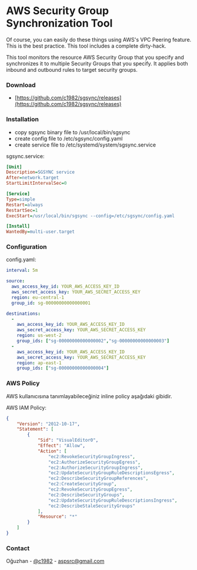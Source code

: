 # AWS Security Group Synchronization Tool

Of course, you can easily do these things using AWS's VPC Peering feature. This is the best practice. This tool includes a complete dirty-hack.

This tool monitors the resource AWS Security Group that you specify and synchronizes it to multiple Security Groups that you specify. It applies both inbound and outbound rules to target security groups.

### Download

* [https://github.com/c1982/sgsync/releases](https://github.com/c1982/sgsync/releases)

### Installation

* copy sgsync binary file to /usr/local/bin/sgsync
* create config file to /etc/sgsync/config.yaml
* create service file to /etc/systemd/system/sgsync.service

sgsync.service:
```ini
[Unit]
Description=SGSYNC service
After=network.target
StartLimitIntervalSec=0

[Service]
Type=simple
Restart=always
RestartSec=1
ExecStart=/usr/local/bin/sgsync --config=/etc/sgsync/config.yaml

[Install]
WantedBy=multi-user.target
```

### Configuration

config.yaml:

```yaml
interval: 5m

source:
  aws_access_key_id: YOUR_AWS_ACCESS_KEY_ID
  aws_secret_access_key: YOUR_AWS_SECRET_ACCESS_KEY
  region: eu-central-1
  group_id: sg-00000000000000001

destinations:
  - 
    aws_access_key_id: YOUR_AWS_ACCESS_KEY_ID
    aws_secret_access_key: YOUR_AWS_SECRET_ACCESS_KEY
    region: us-west-2
    group_ids: ["sg-00000000000000002","sg-00000000000000003"]
  - 
    aws_access_key_id: YOUR_AWS_ACCESS_KEY_ID
    aws_secret_access_key: YOUR_AWS_SECRET_ACCESS_KEY
    region: ap-east-1
    group_ids: ["sg-00000000000000004"]
```

### AWS Policy

AWS kullanıcısına tanımlayabileceğiniz inline policy aşağıdaki gibidir.

AWS IAM Policy:

```json
{
    "Version": "2012-10-17",
    "Statement": [
        {
            "Sid": "VisualEditor0",
            "Effect": "Allow",
            "Action": [
                "ec2:RevokeSecurityGroupIngress",
                "ec2:AuthorizeSecurityGroupEgress",
                "ec2:AuthorizeSecurityGroupIngress",
                "ec2:UpdateSecurityGroupRuleDescriptionsEgress",
                "ec2:DescribeSecurityGroupReferences",
                "ec2:CreateSecurityGroup",
                "ec2:RevokeSecurityGroupEgress",
                "ec2:DescribeSecurityGroups",
                "ec2:UpdateSecurityGroupRuleDescriptionsIngress",
                "ec2:DescribeStaleSecurityGroups"
            ],
            "Resource": "*"
        }
    ]
}
```

### Contact

Oğuzhan - [@c1982](https://twitter.com/c1982) - aspsrc@gmail.com
